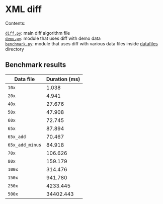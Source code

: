 # XML diff

Contents:

[`diff.py`](diff.py): main diff algorithm file  
[`demo.py`](demo.py): module that uses diff with demo data  
[`benchmark.py`](benchmark.py): module that uses diff with various data files inside [datafiles](datafiles) directory  


## Benchmark results

|Data file      |Duration (ms)|
|---------------|-------------|
|`10x`          |1.038        |
|`20x`          |4.941        |
|`40x`          |27.676       |
|`50x`          |47.908       |
|`60x`          |72.745       |
|`65x`          |87.894       |
|`65x_add`      |70.467       |
|`65x_add_minus`|84.918       |
|`70x`          |106.626      |
|`80x`          |159.179      |
|`100x`         |314.476      |
|`150x`         |941.780      |
|`250x`         |4233.445     |
|`500x`         |34402.443    |

